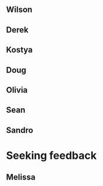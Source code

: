 
## Wilson

## Derek

## Kostya

## Doug

## Olivia

## Sean

## Sandro

# Seeking feedback

## Melissa

